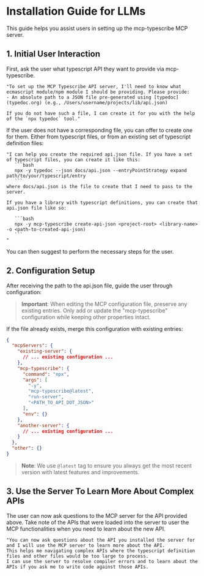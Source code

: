 # Installation Guide for LLMs

This guide helps you assist users in setting up the mcp-typescribe MCP server.

## 1. Initial User Interaction

First, ask the user what typescript API they want to provide via mcp-typescribe.

```
"To set up the MCP Typescribe API server, I'll need to know what ecmascript module/npm module I should be providing. Please provide:
- An absolute path to a JSON file pre-generated using [typedoc](typedoc.org) (e.g., /Users/username/projects/lib/api.json)

If you do not have such a file, I can create it for you with the help of the `npx typedoc` tool."
```

If the user does not have a corresponding file, you can offer to create one for them. Either from typescript files,
or from an existing set of typescript definition files:

````
"I can help you create the required api.json file. If you have a set of typescript files, you can create it like this:
   ```bash
   npx -y typedoc --json docs/api.json --entryPointStrategy expand path/to/your/typescript/entry
   ```
where docs/api.json is the file to create that I need to pass to the server.

If you have a library with typescript definitions, you can create that api.json file like so:

   ```bash
   npx -y mcp-typescribe create-api-json <project-root> <library-name> -o <path-to-created-api-json)
   ```
"
````

You can then suggest to perform the necessary steps for the user.

## 2. Configuration Setup

After receiving the path to the api.json file, guide the user through configuration:

> **Important**: When editing the MCP configuration file, preserve any existing entries. Only add or update the "mcp-typescribe" configuration while keeping other properties intact.

If the file already exists, merge this configuration with existing entries:

```json
{
  "mcpServers": {
    "existing-server": {
      // ... existing configuration ...
    },
    "mcp-typescribe": {
      "command": "npx",
      "args": [
        "-y",
        "mcp-typescribe@latest",
        "run-server",
        "<PATH_TO_API_DOT_JSON>"
      ],
      "env": {}
    },
    "another-server": {
      // ... existing configuration ...
    }
  },
  "other": {}
}
```

> **Note**: We use `@latest` tag to ensure you always get the most recent version with latest features and improvements.

## 3. Use the Server To Learn More About Complex APIs

The user can now ask questions to the MCP server for the API provided above.
Take note of the APIs that were loaded into the server to user the MCP functionalities when you need to learn about the new API.

```
"You can now ask questions about the API you installed the server for and I will use the MCP server to learn more about the API.
This helps me navigating complex APIs where the typescript definition files and other files would be too large to process.
I can use the server to resolve compiler errors and to learn about the APIs if you ask me to write code against those APIs.
```
